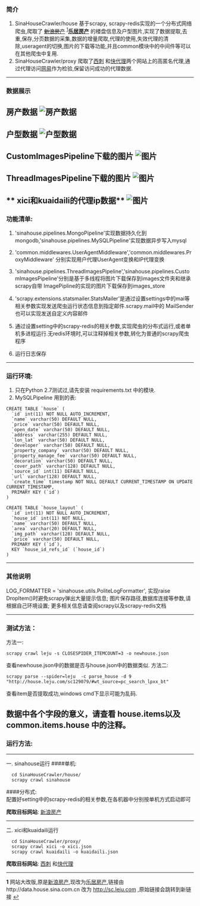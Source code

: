 ### 简介
1. SinaHouseCrawler/house 基于scrapy, scrapy-redis实现的一个分布式网络爬虫,爬取了 ~~[新浪房产](http://data.house.sina.com.cn/sc/search/)~~ <sup id="a1">[1](#f1)</sup>**[乐居房产](http://sc.leju.com/)** 的楼盘信息及户型图片,实现了数据提取,去重,保存,分页数据的采集,数据的增量爬取,代理的使用,失效代理的清除,useragent的切换,图片的下载等功能,并且common模块中的中间件等可以在其他爬虫中复用.
2. SinaHouseCrawler/proxy 爬取了[西刺](http://www.xicidaili.com/nn/) 和[快代理](http://www.kuaidaili.com/)两个网站上的高匿名代理,通过代理访问[网易](http://www.163.com/)作为检验,保留访问成功的代理数据.

---
### 数据展示

**房产数据**
![房产数据](https://raw.githubusercontent.com/Fighting-Toghter/Exercise/master/images/house.png)
---
**户型数据**
![户型数据](https://raw.githubusercontent.com/Fighting-Toghter/Exercise/master/images/hosuelayout.png)
---
**CustomImagesPipeline下载的图片**
![图片](https://raw.githubusercontent.com/Fighting-Toghter/Exercise/master/images/image_store.png)
---
**ThreadImagesPipeline下载的图片**
![图片](https://raw.githubusercontent.com/Fighting-Toghter/Exercise/master/images/images.png)
---
** xici和kuaidaili的代理ip数据**
![图片](https://raw.githubusercontent.com/Fighting-Toghter/Exercise/master/images/proxyip.png)
---
### 功能清单:

1. 'sinahouse.pipelines.MongoPipeline'实现数据持久化到mongodb,'sinahouse.pipelines.MySQLPipeline'实现数据异步写入mysql

2. 'common.middlewares.UserAgentMiddleware','common.middlewares.ProxyMiddleware' 分别实现用户代理UserAgent变换和IP代理变换

3. 'sinahouse.pipelines.ThreadImagesPipeline','sinahouse.pipelines.CustomImagesPipeline'分别是基于多线程将图片下载保存到images文件夹和继承scrapy自带  ImagePipline的实现的图片下载保存到images_store

4. 'scrapy.extensions.statsmailer.StatsMailer'是通过设置settings中的mai等相关参数实现发送爬虫运行状态信息到指定邮件.scrapy.mail中的  MailSender也可以实现发送自定义内容邮件 

5. 通过设置setting中的scrapy-redis的相关参数,实现爬虫的分布式运行,或者单机多进程运行.无redis环境时,可以注释掉相关参数,转化为普通的scrapy爬虫程序  
6. 运行日志保存

---
### 运行环境:
1. 只在Python 2.7测试过,请先安装 requirements.txt 中的模块.
2. MySQLPipeline 用到的表:
```
CREATE TABLE `house` (
  `id` int(11) NOT NULL AUTO_INCREMENT,
  `name` varchar(50) DEFAULT NULL,
  `price` varchar(50) DEFAULT NULL,
  `open_date` varchar(50) DEFAULT NULL,
  `address` varchar(255) DEFAULT NULL,
  `lon_lat` varchar(50) DEFAULT NULL,
  `developer` varchar(50) DEFAULT NULL,
  `property_company` varchar(50) DEFAULT NULL,
  `property_manage_fee` varchar(50) DEFAULT NULL,
  `decoration` varchar(50) DEFAULT NULL,
  `cover_path` varchar(128) DEFAULT NULL,
  `source_id` int(11) DEFAULT NULL,
  `url` varchar(128) DEFAULT NULL,
  `create_time` timestamp NOT NULL DEFAULT CURRENT_TIMESTAMP ON UPDATE CURRENT_TIMESTAMP,
  PRIMARY KEY (`id`)
)

CREATE TABLE `house_layout` (
  `id` int(11) NOT NULL AUTO_INCREMENT,
  `house_id` int(11) NOT NULL,
  `name` varchar(50) DEFAULT NULL,
  `area` varchar(20) DEFAULT NULL,
  `img_path` varchar(128) DEFAULT NULL,
  `price` varchar(50) DEFAULT NULL,
  PRIMARY KEY (`id`),
  KEY `house_id_refs_id` (`house_id`)
)
```
---
### 其他说明
LOG_FORMATTER = 'sinahouse.utils.PoliteLogFormatter', 实现raise DropItem()时避免scrapy弹出大量提示信息; 图片保存路径,数据库连接等参数,请根据自己环境设置; 更多相关信息请查阅scrapy以及scrapy-redis文档  
  
---  
### 测试方法： 
方法一:
```
scrapy crawl leju -s CLOSESPIDER_ITEMCOUNT=3 -o newhouse.json
```
查看newhouse.json中的数据是否与house.json中的数据类似.
方法二:
```
scrapy parse --spider=leju  -c parse_house -d 9 "http://house.leju.com/sc129079/#wt_source=pc_search_lpxx_bt"
```
查看item是否提取成功,windows cmd下显示可能为乱码.

数据中各个字段的**意义**，请查看 **house.items**以及**common.items.house** 中的注释。 
---
### 运行方法:  
---
一. sinahouse运行
####单机:
```
  cd SinaHouseCrawler/house/    
  scrapy crawl sinahouse   
```
####分布式:    
 配置好setting中的scrapy-redis的相关参数,在各机器中分别按单机方式启动即可    
  
**爬取目标网站**: [新浪房产](http://data.house.sina.com.cn/sc/search/)

---
二. xici和kuaidaili运行
```
  cd SinaHouseCrawler/proxy/
  scrapy crawl xici -o xici.json
  scrapy crawl kuaidaili -o kuaidaili.json
 ```
 **爬取目标网站**: [西刺](http://www.xicidaili.com/nn/) 和[快代理](http://www.kuaidaili.com/)
 
---

<b id="f1">1</b> 网站大改版,原是[新浪房产](http://data.house.sina.com.cn/sc/search/),现改为[乐居房产](http://sc.leju.com/),链接由http://data.house.sina.com.cn 改为 http://sc.leju.com ,原始链接会跳转到新链接 [↩](#a1)

